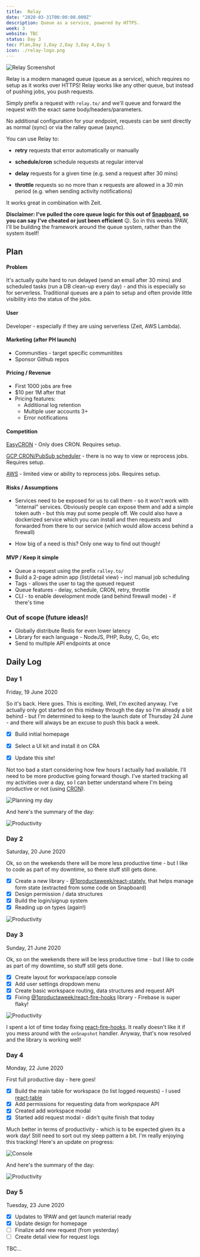 ```yaml
---
title:  Relay
date: "2020-03-31T00:00:00.000Z"
description: Queue as a service, powered by HTTPS.
week: 3
website: TBC
status: Day 3
toc: Plan,Day 1,Day 2,Day 3,Day 4,Day 5
icon: ./relay-logo.png
---
```


![Relay Screenshot](./relay-screenshot.png "Relay Screenshot")

Relay is a modern managed queue (queue as a service), which requires no setup as it works over HTTPS! Relay works like any other queue, but instead of pushing jobs, you push requests.

Simply prefix a request with `relay.to/` and we'll queue and forward the request with the exact same body/headers/parameters. 

No additional configuration for your endpoint, requests can be sent directly as normal (sync) or via the ralley queue (async).


You can use Relay to:

 * **retry** requests that error automatically or manually

 * **schedule/cron** schedule requests at regular interval
 
 * **delay** requests for a given time (e.g. send a request after 30 mins)

 * **throttle** requests so no more than x requests are allowed in a 30 min period (e.g. when sending activity notifications)

It works great in combination with Zeit.

**Disclaimer: I've pulled the core queue logic for this out of [Snapboard](/snapboard), so you can say I've cheated or just been efficient** 😉. So in this weeks 1PAW, I'll be building the framework around the queue system, rather than the system itself!


## Plan

#### Problem

It's actually quite hard to run delayed (send an email after 30 mins) and scheduled tasks (run a DB clean-up every day) - and this is especially so for serverless. Traditional queues are a pain to setup and often provide little visibility into the status of the jobs.


#### User

Developer - especially if they are using serverless (Zeit, AWS Lambda).


#### Marketing (after PH launch)

  * Communities - target specific communitites
  * Sponsor Github repos


#### Pricing / Revenue

 * First 1000 jobs are free
 * $10 per 1M after that
 * Pricing features:
   * Additional log retention
   * Multiple user accounts 3+
   * Error notifications


#### Competition

[EasyCRON](https://www.easycron.com/) - Only does CRON. Requires setup.

[GCP CRON/PubSub scheduler](https://cloud.google.com/pubsub/docs) - there is no way to view or reprocess jobs. Requires setup.

[AWS](https://aws.amazon.com/sqs/) - limited view or ability to reprocess jobs. Requires setup.


#### Risks / Assumptions

 * Services need to be exposed for us to call them - so it won't work with "internal" services. Obviously people can expose them and add a simple token auth - but this may put some people off. We could also have a dockerized service which you can install and then requests and forwarded from there to our service (which would allow access behind a firewall)

 * How big of a need is this? Only one way to find out though!


#### MVP / Keep it simple

 * Queue a request using the prefix `ralley.to/`
 * Build a 2-page admin app (list/detail view) - incl manual job scheduling 
 * Tags - allows the user to tag the queued request
 * Queue features - delay, schedule, CRON, retry, throttle
 * CLI - to enable development mode (and behind firewall mode) - if there's time


### Out of scope (future ideas)!

 * Globally distribute Redis for even lower latency
 * Library for each language - NodeJS, PHP, Ruby, C, Go, etc
 * Send to multiple API endpoints at once


## Daily Log

### Day 1
Friday, 19 June 2020

So it's back. Here goes. This is exciting. Well, I'm excited anyway. I've actually only got started on this midway through the day so I'm already a bit behind - but I'm determined to keep to the launch date of Thursday 24 June - and there will always be an excuse to push this back a week.

  - [x] Build initial homepage 
  - [x] Select a UI kit and install it on CRA
  - [x] Update this site!


Not too bad a start considering how few hours I actually had available. I'll need to be more productive going forward though. I've started tracking all my activities over a day, so I can better understand where I'm being productive or not (using [CRON](https://cron.app/)).

![Planning my day](./planning-my-day.png "Planning my day")

And here's the summary of the day:

![Productivity](./productivity-1906.png)


### Day 2
Saturday, 20 June 2020

Ok, so on the weekends there will be more less productive time - but I like to code as part of my downtime, so there stuff still gets done.

  - [x] Create a new library - [@1productaweek/react-stately](https://github.com/1productaweek/react-stately), that helps manage form state (extracted from some code on Snapboard)
  - [x] Design permission / data structures
  - [x] Build the login/signup system
  - [x] Reading up on types (again!)

![Productivity](./productivity-2006.png)


### Day 3
Sunday, 21 June 2020

Ok, so on the weekends there will be less productive time - but I like to code as part of my downtime, so stuff still gets done.

  - [x] Create layout for workspace/app console
  - [x] Add user settings dropdown menu
  - [x] Create basic workspace routing, data structures and request API
  - [x] Fixing [@1productaweek/react-fire-hooks](https://github.com/1productaweek/react-fire-hooks) library - Firebase is super flaky!

![Productivity](./productivity-2106.png)

I spent a lot of time today fixing [react-fire-hooks](https://github.com/1productaweek/react-fire-hooks). It really doesn't like it if you mess around with the `onSnapshot` handler. Anyway, that's now resolved and the library is working well!


### Day 4
Monday, 22 June 2020

First full productive day - here goes!

  - [x] Build the main table for workspace (to list logged requests) - I used [react-table](https://github.com/tannerlinsley/react-table)
  - [x] Add permissions for requesting data from workpspace API
  - [x] Created add workspace modal
  - [x] Started add request modal - didn't quite finish that today

Much better in terms of productivity - which is to be expected given its a work day! Still need to sort out my sleep pattern a bit. I'm really enjoying this tracking! Here's an update on progress:

![Console](./console.png)

And here's the summary of the day:

![Productivity](./productivity-2206.png)


### Day 5
Tuesday, 23 June 2020

  - [x] Updates to 1PAW and get launch material ready
  - [x] Update design for homepage
  - [ ] Finalize add new request (from yesterday)
  - [ ] Create detail view for request logs

TBC...